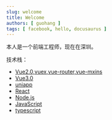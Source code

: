 ```yaml
---
slug: welcome
title: Welcome
authors: [ guohang ]
tags: [ facebook, hello, docusaurus ]
---
```


本人是一个前端工程师，现在在深圳。

技术栈：

[//]: # (**Vue2.0,Vue3.0,React,Node.js,JavaScript,TypeScript,HTML,CSS,Sass,Less,Webpack,Vite,Nginx,MySQL,MongoDB,Redis,Docker,Kubernetes,Linux,Git,GitHub,GitLab,Jenkins,Jira,Confluence,Figma,Photoshop,Illustrator,Sketch,Principle,Zeplin,Bootstrap,Element,Ant)

[//]: # (Design,Vant,MUI,Tailwind CSS,VitePress,Markdown,YAML,JSON,Python**)

* [Vue2.0,vuex,vue-router,vue-mxins](https://cn.vuejs.org/)
* [Vue3.0](https://v3.cn.vuejs.org/)
* [uniapp](https://uniapp.dcloud.net.cn/)
* [React](https://react.docschina.org/)
* [Node.js](https://nodejs.org/zh-cn/)
* [JavaScript](https://developer.mozilla.org/zh-CN/docs/Web/JavaScript)
* [typescript](https://www.typescriptlang.org/)